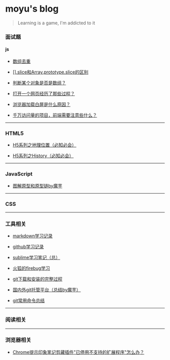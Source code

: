 # moyu's blog

> Learning is a game, I'm addicted to it

### 面试题

#### js
+ [数组去重](http://www.cnblogs.com/moyuling/p/9021340.html)

+ [[].slice和Array.prototype.slice的区别](http://www.cnblogs.com/moyuling/p/9019292.html)

+ [判断某个对象是否是数组？](http://www.cnblogs.com/moyuling/p/9019163.html)


+ [打开一个网页经历了那些过程？](http://web.jobbole.com/94150/)

+ [浏览器加载白屏是什么原因？](/Collection/WhiteScreen.md)

+ [千万访问量的项目，前端需要注意些什么？](/Collection/DozensOfVisits.md)


---


### HTML5

+ [H5系列之地理位置（必知必会）](http://www.cnblogs.com/moyuling/p/8965192.html)

+ [H5系列之History（必知必会）](http://www.cnblogs.com/moyuling/p/8970760.html)

--- 

### JavaScript

+ [图解原型和原型链by魔芋](subMenu/prototype.md)

---

### CSS

---



### 工具相关

+ [markdown学习记录](subMenu/markdown.md)

+ [github学习记录](subMenu/github.md)

+ [sublime学习笔记（总）](subMenu/sublime.md)

+ [火狐的firebug学习](subMenu/firebug.md)

+ [git下载和安装的完整过程](http://www.cnblogs.com/moyuling/p/9004442.html)

+ [国内外git托管平台（总结by魔芋）](http://www.cnblogs.com/moyuling/p/9004765.html)

+ [git常用命令总结](http://www.cnblogs.com/moyuling/p/9005966.html)

---

### 阅读相关

---

### 浏览器相关

+ [Chrome提示印象笔记剪藏插件"已停用不支持的扩展程序"怎么办？](http://www.cnblogs.com/moyuling/p/8965736.html)


